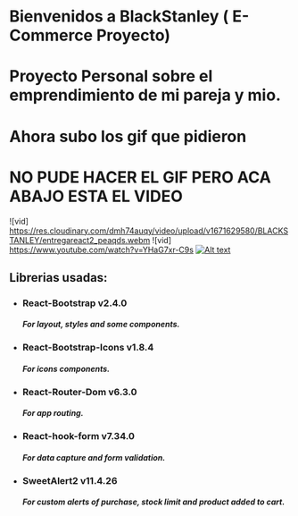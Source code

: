 # Bienvenidos a BlackStanley ( E-Commerce Proyecto)

# Proyecto Personal sobre el emprendimiento de mi pareja y mio.
# Ahora subo los gif que pidieron 
# NO PUDE HACER EL GIF PERO ACA ABAJO ESTA EL VIDEO
![vid] https://res.cloudinary.com/dmh74auqy/video/upload/v1671629580/BLACKSTANLEY/entregareact2_peaqds.webm
![vid] https://www.youtube.com/watch?v=YHaG7xr-C9s
[![Alt text](https://img.youtube.com/vi/YHaG7xr-C9s/0.jpg)](https://www.youtube.com/watch?v=YHaG7xr-C9s)

## Librerias usadas:

- ### React-Bootstrap v2.4.0
  #### _For layout, styles and some components._
- ### React-Bootstrap-Icons v1.8.4
  #### _For icons components._
- ### React-Router-Dom v6.3.0
  #### _For app routing._
- ### React-hook-form v7.34.0
  #### _For data capture and form validation._
- ### SweetAlert2 v11.4.26
  #### _For custom alerts of purchase, stock limit and product added to cart._







